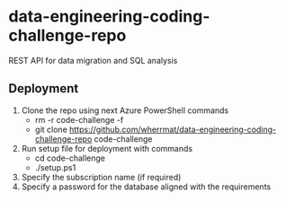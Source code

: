 # data-engineering-coding-challenge-repo
REST API for data migration and SQL analysis

## Deployment
1. Clone the repo using next Azure PowerShell commands
    - rm -r code-challenge -f
    - git clone https://github.com/wherrmat/data-engineering-coding-challenge-repo code-challenge
2. Run setup file for deployment with commands
    - cd code-challenge
    - ./setup.ps1
2. Specify the subscription name (if required)
3. Specify a password for the database aligned with the requirements